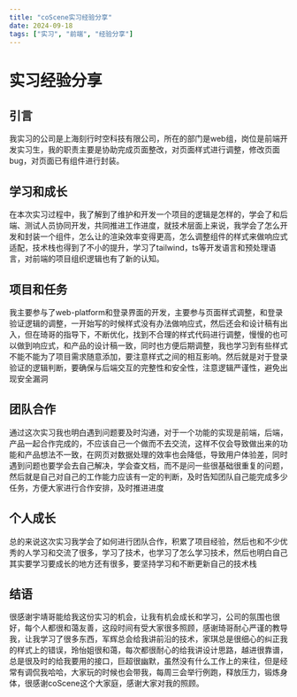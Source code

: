 ```yaml
---
title: "coScene实习经验分享"
date: 2024-09-18
tags: ["实习", "前端", "经验分享"]
---
```


# 实习经验分享

## 引言

我实习的公司是上海刻行时空科技有限公司，所在的部门是web组，岗位是前端开发实习生，我的职责主要是协助完成页面整改，对页面样式进行调整，修改页面bug，对页面已有组件进行封装。

## 学习和成长

在本次实习过程中，我了解到了维护和开发一个项目的逻辑是怎样的，学会了和后端、测试人员协同开发，共同推进工作进度，就技术层面上来说，我学会了怎么开发和封装一个组件，怎么让的渲染效率变得更高，怎么调整组件的样式来做响应式适配，技术栈也得到了不小的提升，学习了tailwind，ts等开发语言和预处理语言，对前端的项目组织逻辑也有了新的认知。

## 项目和任务

我主要参与了web-platform和登录界面的开发，主要参与页面样式调整，和登录验证逻辑的调整，一开始写的时候样式没有办法做响应式，然后还会和设计稿有出入，但在琦哥的指导下，不断优化，找到不合理的样式代码进行调整，慢慢的也可以做到响应式，和产品的设计稿一致，同时也方便后期调整，我也学习到有些样式不能不能为了项目需求随意添加，要注意样式之间的相互影响。然后就是对于登录验证的逻辑判断，要确保与后端交互的完整性和安全性，注意逻辑严谨性，避免出现安全漏洞

## 团队合作

通过这次实习我也明白遇到问题要及时沟通，对于一个功能的实现是前端，后端，产品一起合作完成的，不应该自己一个做而不去交流，这样不仅会导致做出来的功能和产品想法不一致，在网页对数据处理的效率也会降低，导致用户体验差，同时遇到问题也要学会去自己解决，学会查文档，而不是问一些很基础很重复的问题，然后就是自己对自己的工作能力应该有一定的判断，及时告知团队自己能完成多少任务，方便大家进行合作安排，及时推进进度

## 个人成长

总的来说这次实习我学会了如何进行团队合作，积累了项目经验，然后也和不少优秀的人学习和交流了很多，学习了技术，也学习了怎么学习技术，然后也明白自己其实要学习要成长的地方还有很多，要坚持学习和不断更新自己的技术栈

## 结语

很感谢宇靖哥能给我这份实习的机会，让我有机会成长和学习，公司的氛围也很好，每个人都很和蔼友善，这段时间有受大家很多照顾，感谢琦哥耐心严谨的教导我，让我学习了很多东西，军辉总会给我讲前沿的技术，家琪总是很细心的纠正我的样式上的错误，玲怡姐很和蔼，每次都很耐心的给我讲设计思路，越进很靠谱，总是很及时的给我要用的接口，巨超很幽默，虽然没有什么工作上的来往，但是经常有调侃我哈哈，大家玩的时候也会带我，每周三会举行例跑，释放压力，锻炼身体，很感谢coScene这个大家庭，感谢大家对我的照顾。